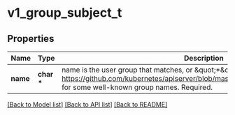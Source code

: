 # v1_group_subject_t

## Properties
Name | Type | Description | Notes
------------ | ------------- | ------------- | -------------
**name** | **char \*** | name is the user group that matches, or \&quot;*\&quot; to match all user groups. See https://github.com/kubernetes/apiserver/blob/master/pkg/authentication/user/user.go for some well-known group names. Required. | 

[[Back to Model list]](../README.md#documentation-for-models) [[Back to API list]](../README.md#documentation-for-api-endpoints) [[Back to README]](../README.md)


